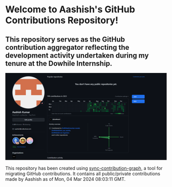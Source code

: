 # Welcome to Aashish's GitHub Contributions Repository!


## This repository serves as the GitHub contribution aggregator reflecting the development activity undertaken during my tenure at the Dowhile Internship.

![GitHub Contributions](img/collectiv_dowhile_contribution.png)

This repository has been created using [sync-contribution-graph](https://github.com/kefimochi/sync-contribution-graph), a tool for migrating GitHub contributions. It contains all public/private contributions made by Aashish as of Mon, 04 Mar 2024 08:03:11 GMT.